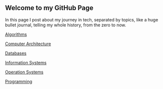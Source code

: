 ## Welcome to my GitHub Page

In this page I post about my journey in tech, separated by topics, like a huge bullet journal, telling my whole history, from the zero to now.

[Algorithms]

[Computer Architecture]

[Databases]

[Information Systems]

[Operation Systems]

[Programming]

[algorithms]: algo.md
[computer architecture]: comparc.md
[databases]: db.md
[information systems]: sysinfo.md
[operation systems]: so.md
[programming]: https://github.com/PedroKaetsu/PedroKaetsu.github.io/blob/327c5ffc47f9dd9db8e8dd0454d5e7cf67fbb06c/prog/prog.md
